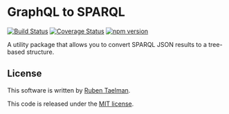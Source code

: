 # GraphQL to SPARQL

[![Build Status](https://travis-ci.org/rubensworks/sparqljson-to-tree.js.svg?branch=master)](https://travis-ci.org/rubensworks/sparqljson-to-tree.js)
[![Coverage Status](https://coveralls.io/repos/github/rubensworks/sparqljson-to-tree.js/badge.svg?branch=master)](https://coveralls.io/github/rubensworks/sparqljson-to-tree.js?branch=master)
[![npm version](https://badge.fury.io/js/sparqljson-to-tree.svg)](https://www.npmjs.com/package/sparqljson-to-tree)

A utility package that allows you to convert SPARQL JSON results to a tree-based structure.

## License
This software is written by [Ruben Taelman](http://rubensworks.net/).

This code is released under the [MIT license](http://opensource.org/licenses/MIT).
